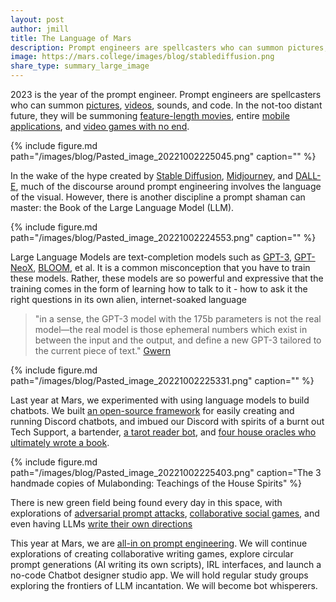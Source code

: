 ```yaml
---
layout: post
author: jmill
title: The Language of Mars
description: Prompt engineers are spellcasters who can summon pictures, videos, sounds, and code.
image: https://mars.college/images/blog/stablediffusion.png
share_type: summary_large_image
---
```


2023 is the year of the prompt engineer. Prompt engineers are spellcasters who can summon [pictures](https://twitter.com/va2rosa/status/1567597850883723264), [videos](https://twitter.com/xsteenbrugge/status/1558508866463219712), sounds, and code. In the not-too distant future, they will be summoning [feature-length movies](https://twitter.com/SALT_VERSE/status/1537466238443593732), entire [mobile applications](https://twitter.com/sergeykarayev/status/1570848080941154304), and [video games with no end](https://twitter.com/simonw/status/1555626060384911360).

{% include figure.md path="/images/blog/Pasted_image_20221002225045.png" caption="" %}

In the wake of the hype created by [Stable Diffusion](https://stability.ai/blog/stable-diffusion-public-release), [Midjourney](https://www.midjourney.com/), and [DALL-E](https://openai.com/dall-e-2/), much of the discourse around prompt engineering involves the language of the visual. However, there is another discipline a prompt shaman can master: the Book of the Large Language Model (LLM).

{% include figure.md path="/images/blog/Pasted_image_20221002224553.png" caption="" %}

Large Language Models are text-completion models such as [GPT-3](https://openai.com/api/), [GPT-NeoX](https://www.eleuther.ai/projects/gpt-neox/), [BLOOM](https://bigscience.huggingface.co/blog/bloom), et al. It is a common misconception that you have to train these models. Rather, these models are so powerful and expressive that the training comes in the form of learning how to talk to it - how to ask it the right questions in its own alien, internet-soaked language

> "in a sense, the GPT-3 model with the 175b parameters is not the real model—the real model is those ephemeral numbers which exist in between the input and the output, and define a new GPT-3 tailored to the current piece of text."
> [Gwern](https://www.gwern.net/GPT-3)

{% include figure.md path="/images/blog/Pasted_image_20221002225331.png" caption="" %}

Last year at Mars, we experimented with using language models to build chatbots. We built [an open-source framework](https://github.com/mars-college/marsbots_core) for easily creating and running Discord chatbots, and imbued our Discord with spirits of a burnt out Tech Support, a bartender, [a tarot reader bot](https://www.jmill.dev/projects/martian-oracle/), and [four house oracles who ultimately wrote a book](https://www.jmill.dev/projects/mulabonding/).

{% include figure.md path="/images/blog/Pasted_image_20221002225403.png" caption="The 3 handmade copies of Mulabonding: Teachings of the House Spirits" %}

There is new green field being found every day in this space, with explorations of [adversarial prompt attacks](https://twitter.com/goodside/status/1569128808308957185), [collaborative social games](https://twitter.com/fabianstelzer/status/1559517876943523846), and even having LLMs [write their own directions](https://openreview.net/forum?id=92gvk82DE-)

This year at Mars, we are [all-in on prompt engineering](https://mars.college/2022/09/28/Creative-AI.html). We will continue explorations of creating collaborative writing games, explore circular prompt generations (AI writing its own scripts), IRL interfaces, and launch a no-code Chatbot designer studio app. We will hold regular study groups exploring the frontiers of LLM incantation. We will become bot whisperers.

